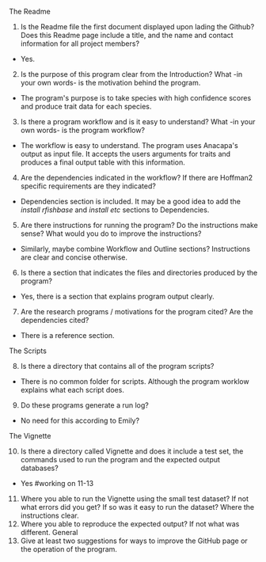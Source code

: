 The Readme
1. Is the Readme file the first document displayed upon lading the Github? Does this Readme page include a title, and the name and contact information for all project members?
- Yes.

2. Is the purpose of this program clear from the Introduction? What -in your own words- is the motivation behind the program.
- The program's purpose is to take species with high confidence scores and produce trait data for each species.

3. Is there a program workflow and is it easy to understand? What -in your own words- is the program workflow?
- The workflow is easy to understand. The program uses Anacapa's output as input file. It accepts the users arguments for traits and produces a final output table with this information.

4. Are the dependencies indicated in the workflow? If there are Hoffman2 specific requirements are they indicated?
- Dependencies section is included. It may be a good idea to add the *install rfishbase* and *install etc* sections to Dependencies.

5. Are there instructions for running the program? Do the instructions make sense? What would you do to improve the instructions?
- Similarly, maybe combine Workflow and Outline sections? Instructions are clear and concise otherwise. 

6. Is there a section that indicates the files and directories produced by the program?
- Yes, there is a section that explains program output clearly. 

7. Are the research programs / motivations for the program cited? Are the dependencies cited?
- There is a reference section.

The Scripts

8. Is there a directory that contains all of the program scripts?
- There is no common folder for scripts. Although the program worklow explains what each script does.

9. Do these programs generate a run log?
- No need for this according to Emily?

The Vignette

10. Is there a directory called Vignette and does it include a test set, the commands used to run the program and the expected output databases?
- Yes 
#working on 11-13
11. Where you able to run the Vignette using the small test dataset? If not what errors did you get? If so was it easy to run the dataset? Where the instructions clear.
12. Where you able to reproduce the expected output? If not what was different.
General
13. Give at least two suggestions for ways to improve the GitHub page or the operation of the program.
